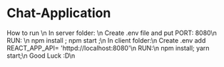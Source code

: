 # Chat-Application
How to run \n
In server folder: \n
  Create .env file and put PORT: 8080\n
  RUN: \n
    npm install ; npm start ;\n
In client folder:\n
  Create .env add REACT_APP_API= 'httpd://localhost:8080'\n
  RUN:\n
    npm install; yarn start;\n
Good Luck :D\n
